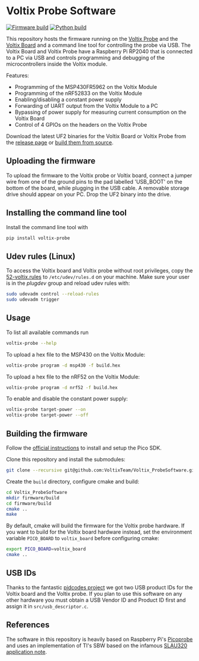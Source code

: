# Voltix Probe Software

[![Firmware build](https://github.com/VoltixTeam/Voltix_ProbeSoftware/actions/workflows/build-firmware.yml/badge.svg)](https://github.com/VoltixTeam/Voltix_ProbeSoftware/actions/workflows/build-firmware.yml)
[![Python build](https://github.com/VoltixTeam/Voltix_ProbeSoftware/actions/workflows/build-tool.yml/badge.svg)](https://github.com/VoltixTeam/Voltix_ProbeSoftware/actions/workflows/build-tool.yml)

This repository hosts the firmware running on the [Voltix Probe](https://github.com/VoltixTeam/Voltix_ProbeHardware) and the [Voltix Board](https://github.com/VoltixTeam/Voltix_Board) and a command line tool for controlling the probe via USB. The Voltix Board and Voltix Probe have a Raspberry Pi RP2040 that is connected to a PC via USB and controls programming and debugging of the microcontrollers inside the Voltix module.

Features:
 - Programming of the MSP430FR5962 on the Voltix Module
 - Programming of the nRF52833 on the Voltix Module
 - Enabling/disabling a constant power supply
 - Forwarding of UART output from the Voltix Module to a PC
 - Bypassing of power supply for measuring current consumption on the Voltix Board
 - Control of 4 GPIOs on the headers on the Voltix Probe

Download the latest UF2 binaries for the Voltix Board or Voltix Probe from the [release page](https://github.com/VoltixTeam/Voltix_ProbeSoftware/releases/latest) or [build them from source](#building-the-firmware).

## Uploading the firmware

To upload the firmware to the Voltix probe or Voltix board, connect a jumper wire from one of the ground pins to the pad labelled 'USB_BOOT' on the bottom of the board, while plugging in the USB cable. A removable storage drive should appear on your PC. Drop the UF2 binary into the drive.

## Installing the command line tool

Install the command line tool with
```bash
pip install voltix-probe
```

## Udev rules (Linux)

To access the Voltix board and Voltix probe without root privileges, copy the [52-voltix.rules](52-voltix.rules) to `/etc/udev/rules.d` on your machine.
Make sure your user is in the *plugdev* group and reload udev rules with:

```bash
sudo udevadm control --reload-rules
sudo udevadm trigger
```

## Usage

To list all available commands run
```bash
voltix-probe --help
```

To upload a hex file to the MSP430 on the Voltix Module:

```bash
voltix-probe program -d msp430 -f build.hex
```

To upload a hex file to the nRF52 on the Voltix Module:

```bash
voltix-probe program -d nrf52 -f build.hex
```

To enable and disable the constant power supply:
```bash
voltix-probe target-power --on
voltix-probe target-power --off
```

## Building the firmware

Follow the [official instructions](https://datasheets.raspberrypi.com/pico/getting-started-with-pico.pdf) to install and setup the Pico SDK.

Clone this repository and install the submodules:

```bash
git clone --recursive git@github.com:VoltixTeam/Voltix_ProbeSoftware.git
```

Create the `build` directory, configure cmake and build:

```bash
cd Voltix_ProbeSoftware
mkdir firmware/build
cd firmware/build
cmake ..
make
```

By default, cmake will build the firmware for the Voltix probe hardware. If you want to build for the Voltix board hardware instead, set the environment variable `PICO_BOARD` to `voltix_board` before configuring cmake:

```bash
export PICO_BOARD=voltix_board
cmake ..
```


## USB IDs

Thanks to the fantastic [pidcodes project](https://pid.codes/) we got two USB product IDs for the Voltix board and the Voltix probe. If you plan to use this software on any other hardware you must obtain a USB Vendor ID and Product ID first and assign it in `src/usb_descriptor.c`.

## References

The software in this repository is heavily based on Raspberry Pi's [Picoprobe](https://github.com/raspberrypi/picoprobe) and uses an implementation of TI's SBW based on the infamous [SLAU320 application note](https://www.ti.com/lit/ug/slau320aj/slau320aj.pdf).
